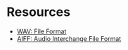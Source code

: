 # Resources

- [WAV: File Format](https://docs.fileformat.com/audio/wav/)
- [AIFF: Audio Interchange File Format](https://github.com/sabberworm/node-iff-parser/blob/master/doc/IFF_FORMS/other/AIFF.txt)
